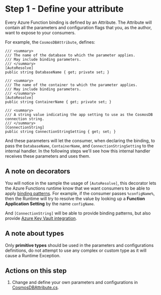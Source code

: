 # Step 1 - Define your attribute

Every Azure Function binding is defined by an Attribute. The Attribute will contain all the parameters and configuration flags that you, as the author, want to expose to your consumers.

For example, the `CosmosDBAttribute`, defines:

    /// <summary>
    /// The name of the database to which the parameter applies.
    /// May include binding parameters.
    /// </summary>
    [AutoResolve]
    public string DatabaseName { get; private set; }

    /// <summary>
    /// The name of the container to which the parameter applies. 
    /// May include binding parameters.
    /// </summary>
    [AutoResolve]
    public string ContainerName { get; private set; }

    /// <summary>
    /// A string value indicating the app setting to use as the CosmosDB connection string.
    /// </summary>
    [ConnectionString]
    public string ConnectionStringSetting { get; set; }

And these parameters will let the consumer, when declaring the binding, to pass the `DatabaseName`, `ContainerName`, and `ConnectionStringSetting` to the internal handler. In the following steps we'll see how this internal handler receives these parameters and uses them.

## A note on decorators

You will notice in the sample the usage of `[AutoResolve]`, this decorator lets the Azure Functions runtime know that we want consumers to be able to apply [binding patterns](https://docs.microsoft.com/azure/azure-functions/functions-bindings-expressions-patterns). For example, if the consumer passes `%configName%`, then the Runtime will try to resolve the value by looking up a **Function Application Setting** by the name `configName`.

And `[ConnectionString]` will be able to provide binding patterns, but also provide [Azure Key Vault integration](https://azure.microsoft.com/blog/simplifying-security-for-serverless-and-web-apps-with-azure-functions-and-app-service/).

## A note about types

Only **primitive types** should be used in the parameters and configurations definitions, do not attempt to use any complex or custom type as it will cause a Runtime Exception.

## Actions on this step

1. Change and define your own parameters and configurations in [CosmosDBAttribute.cs](./CosmosDBAttribute.cs).